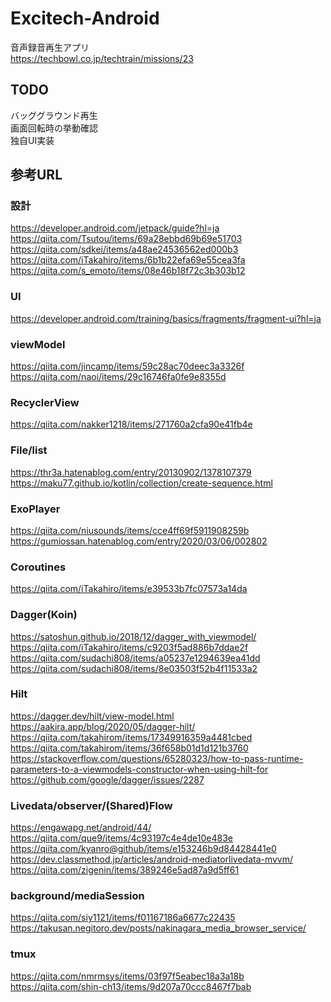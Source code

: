 # Excitech-Android

音声録音再生アプリ  
https://techbowl.co.jp/techtrain/missions/23  

## TODO

バッググラウンド再生  
画面回転時の挙動確認  
独自UI実装  

## 参考URL

### 設計

https://developer.android.com/jetpack/guide?hl=ja  
https://qiita.com/Tsutou/items/69a28ebbd69b69e51703  
https://qiita.com/sdkei/items/a48ae24536562ed000b3  
https://qiita.com/iTakahiro/items/6b1b22efa69e55cea3fa  
https://qiita.com/s_emoto/items/08e46b18f72c3b303b12  

### UI

https://developer.android.com/training/basics/fragments/fragment-ui?hl=ja  

### viewModel

https://qiita.com/jincamp/items/59c28ac70deec3a3326f  
https://qiita.com/naoi/items/29c16746fa0fe9e8355d  

### RecyclerView

https://qiita.com/nakker1218/items/271760a2cfa90e41fb4e  

### File/list

https://thr3a.hatenablog.com/entry/20130902/1378107379  
https://maku77.github.io/kotlin/collection/create-sequence.html  

### ExoPlayer

https://qiita.com/niusounds/items/cce4ff69f5911908259b  
https://gumiossan.hatenablog.com/entry/2020/03/06/002802  

### Coroutines

https://qiita.com/iTakahiro/items/e39533b7fc07573a14da  

### Dagger(Koin)

https://satoshun.github.io/2018/12/dagger_with_viewmodel/  
https://qiita.com/iTakahiro/items/c9203f5ad886b7ddae2f  
https://qiita.com/sudachi808/items/a05237e1294639ea41dd  
https://qiita.com/sudachi808/items/8e03503f52b4f11533a2  

### Hilt
https://dagger.dev/hilt/view-model.html  
https://aakira.app/blog/2020/05/dagger-hilt/  
https://qiita.com/takahirom/items/17349916359a4481cbed  
https://qiita.com/takahirom/items/36f658b01d1d121b3760  
https://stackoverflow.com/questions/65280323/how-to-pass-runtime-parameters-to-a-viewmodels-constructor-when-using-hilt-for  
https://github.com/google/dagger/issues/2287  

### Livedata/observer/(Shared)Flow

https://engawapg.net/android/44/  
https://qiita.com/que9/items/4c93197c4e4de10e483e  
https://qiita.com/kyanro@github/items/e153246b9d84428441e0  
https://dev.classmethod.jp/articles/android-mediatorlivedata-mvvm/
https://qiita.com/zigenin/items/389246e5ad87a9d5ff61

### background/mediaSession

https://qiita.com/siy1121/items/f01167186a6677c22435  
https://takusan.negitoro.dev/posts/nakinagara_media_browser_service/  

### tmux

https://qiita.com/nmrmsys/items/03f97f5eabec18a3a18b  
https://qiita.com/shin-ch13/items/9d207a70ccc8467f7bab  

